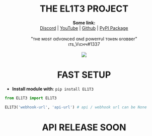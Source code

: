<h1 align="center">THE EL1T3 PROJECT</h1>

<p align="center">
  <b>Some link:</b><br>
  <a href="https://discord.gg/4cajZdYpgS">Discord</a> |
  <a href="https://www.youtube.com/channel/UC09GPm24_rdeOXa5KOmhDnw">YouTube</a> |
  <a href="https://github.com/Its-Vichy">Github</a> |
  <a href="https://pypi.org/project/EL1T3">PyPI Package</a><br>
  <br>
  <a> "тнe мoѕт αdvαɴced αɴd powerғυl тoĸeɴ ɢrαввer"</a><br>
  <a>                 ιтѕ_Ѵιcнч#1337                </a><br>
  <br>
  <img src="https://media.discordapp.net/attachments/813683001496961065/813783642265747516/6869f4cf0c2f7349903668b562c4e403.gif">
</p>
<h1 align="center">FAST SETUP</h1>

- **Install module with**: ``pip install EL1T3``

```py
from EL1T3 import EL1T3

EL1T3('webhook-url', 'api-url') # api / webhook url can be None
```

<h1 align="center">API RELEASE SOON</h1>
